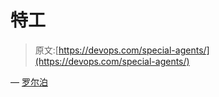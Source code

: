 # 特工

> 原文:[https://devops.com/special-agents/](https://devops.com/special-agents/)

— [罗尔泊](https://devops.com/author/breselman/)